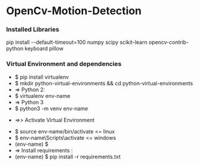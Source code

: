 # OpenCv-Motion-Detection

### Installed Libraries

pip install --default-timeout=100 numpy scipy scikit-learn opencv-contrib-python keyboard pillow

### Virtual Environment and dependencies
- $ pip install virtualenv
- $ mkdir python-virtual-environments && cd python-virtual-environments
- => Python 2:
- $ virtualenv env-name
- => Python 3
- $ python3 -m venv env-name
* =>> Activate Virtual Environment
- $ source env-name/bin/activate <= linux
- $ env-name\Scripts\activate <= windows
- (env-name) $
- => Install requirements :
- (env-name) $ pip install -r requirements.txt

